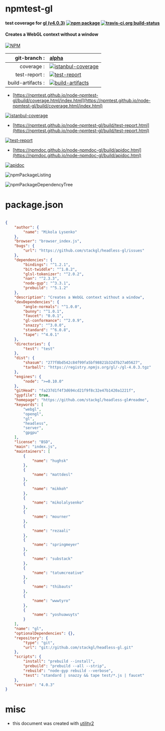 # npmtest-gl

#### test coverage for  [gl (v4.0.3)](https://github.com/stackgl/headless-gl#readme)  [![npm package](https://img.shields.io/npm/v/npmtest-gl.svg?style=flat-square)](https://www.npmjs.org/package/npmtest-gl) [![travis-ci.org build-status](https://api.travis-ci.org/npmtest/node-npmtest-gl.svg)](https://travis-ci.org/npmtest/node-npmtest-gl)

#### Creates a WebGL context without a window

[![NPM](https://nodei.co/npm/gl.png?downloads=true&downloadRank=true&stars=true)](https://www.npmjs.com/package/gl)

| git-branch : | [alpha](https://github.com/npmtest/node-npmtest-gl/tree/alpha)|
|--:|:--|
| coverage : | [![istanbul-coverage](https://npmtest.github.io/node-npmtest-gl/build/coverage.badge.svg)](https://npmtest.github.io/node-npmtest-gl/build/coverage.html/index.html)|
| test-report : | [![test-report](https://npmtest.github.io/node-npmtest-gl/build/test-report.badge.svg)](https://npmtest.github.io/node-npmtest-gl/build/test-report.html)|
| build-artifacts : | [![build-artifacts](https://npmtest.github.io/node-npmtest-gl/glyphicons_144_folder_open.png)](https://github.com/npmtest/node-npmtest-gl/tree/gh-pages/build)|

- [https://npmtest.github.io/node-npmtest-gl/build/coverage.html/index.html](https://npmtest.github.io/node-npmtest-gl/build/coverage.html/index.html)

[![istanbul-coverage](https://npmtest.github.io/node-npmtest-gl/build/screenCapture.buildCi.browser.%252Ftmp%252Fbuild%252Fcoverage.lib.html.png)](https://npmtest.github.io/node-npmtest-gl/build/coverage.html/index.html)

- [https://npmtest.github.io/node-npmtest-gl/build/test-report.html](https://npmtest.github.io/node-npmtest-gl/build/test-report.html)

[![test-report](https://npmtest.github.io/node-npmtest-gl/build/screenCapture.buildCi.browser.%252Ftmp%252Fbuild%252Ftest-report.html.png)](https://npmtest.github.io/node-npmtest-gl/build/test-report.html)

- [https://npmdoc.github.io/node-npmdoc-gl/build/apidoc.html](https://npmdoc.github.io/node-npmdoc-gl/build/apidoc.html)

[![apidoc](https://npmdoc.github.io/node-npmdoc-gl/build/screenCapture.buildCi.browser.%252Ftmp%252Fbuild%252Fapidoc.html.png)](https://npmdoc.github.io/node-npmdoc-gl/build/apidoc.html)

![npmPackageListing](https://npmtest.github.io/node-npmtest-gl/build/screenCapture.npmPackageListing.svg)

![npmPackageDependencyTree](https://npmtest.github.io/node-npmtest-gl/build/screenCapture.npmPackageDependencyTree.svg)



# package.json

```json

{
    "author": {
        "name": "Mikola Lysenko"
    },
    "browser": "browser_index.js",
    "bugs": {
        "url": "https://github.com/stackgl/headless-gl/issues"
    },
    "dependencies": {
        "bindings": "^1.2.1",
        "bit-twiddle": "^1.0.2",
        "glsl-tokenizer": "^2.0.2",
        "nan": "^2.3.3",
        "node-gyp": "^3.3.1",
        "prebuild": "^5.1.2"
    },
    "description": "Creates a WebGL context without a window",
    "devDependencies": {
        "angle-normals": "^1.0.0",
        "bunny": "^1.0.1",
        "faucet": "0.0.1",
        "gl-conformance": "^2.0.9",
        "snazzy": "^3.0.0",
        "standard": "^6.0.8",
        "tape": "^4.0.1"
    },
    "directories": {
        "test": "test"
    },
    "dist": {
        "shasum": "277f8bd542c84f99fa5bf98821b32d7b27a05627",
        "tarball": "https://registry.npmjs.org/gl/-/gl-4.0.3.tgz"
    },
    "engines": {
        "node": ">=0.10.0"
    },
    "gitHead": "fa237d1f4f3d694cd21f9f8c32e47b1420a1221f",
    "gypfile": true,
    "homepage": "https://github.com/stackgl/headless-gl#readme",
    "keywords": [
        "webgl",
        "opengl",
        "gl",
        "headless",
        "server",
        "gpgpu"
    ],
    "license": "BSD",
    "main": "index.js",
    "maintainers": [
        {
            "name": "hughsk"
        },
        {
            "name": "mattdesl"
        },
        {
            "name": "mikkoh"
        },
        {
            "name": "mikolalysenko"
        },
        {
            "name": "mourner"
        },
        {
            "name": "rezaali"
        },
        {
            "name": "springmeyer"
        },
        {
            "name": "substack"
        },
        {
            "name": "tatumcreative"
        },
        {
            "name": "thibauts"
        },
        {
            "name": "wwwtyro"
        },
        {
            "name": "yoshuawuyts"
        }
    ],
    "name": "gl",
    "optionalDependencies": {},
    "repository": {
        "type": "git",
        "url": "git://github.com/stackgl/headless-gl.git"
    },
    "scripts": {
        "install": "prebuild --install",
        "prebuild": "prebuild --all --strip",
        "rebuild": "node-gyp rebuild --verbose",
        "test": "standard | snazzy && tape test/*.js | faucet"
    },
    "version": "4.0.3"
}
```



# misc
- this document was created with [utility2](https://github.com/kaizhu256/node-utility2)
